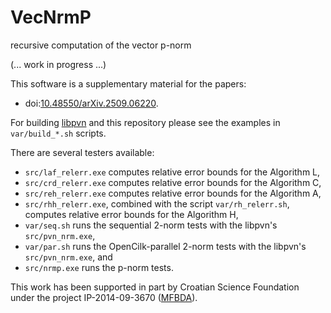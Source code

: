 # VecNrmP
recursive computation of the vector p-norm

(... work in progress ...)

This software is a supplementary material for the papers:
- doi:[10.48550/arXiv.2509.06220](https://doi.org/10.48550/arXiv.2509.06220 "Recursive vectorized computation of the Frobenius norm").

For building [libpvn](https://github.com/venovako/libpvn) and this repository please see the examples in `var/build_*.sh` scripts.

There are several testers available:
- `src/laf_relerr.exe` computes relative error bounds for the Algorithm L,
- `src/crd_relerr.exe` computes relative error bounds for the Algorithm C,
- `src/reh_relerr.exe` computes relative error bounds for the Algorithm A,
- `src/rhh_relerr.exe`, combined with the script `var/rh_relerr.sh`, computes relative error bounds for the Algorithm H,
- `var/seq.sh` runs the sequential 2-norm tests with the libpvn's `src/pvn_nrm.exe`,
- `var/par.sh` runs the OpenCilk-parallel 2-norm tests with the libpvn's `src/pvn_nrm.exe`, and
- `src/nrmp.exe` runs the p-norm tests.

This work has been supported in part by Croatian Science Foundation under the project IP-2014-09-3670 ([MFBDA](https://web.math.pmf.unizg.hr/mfbda/)).
